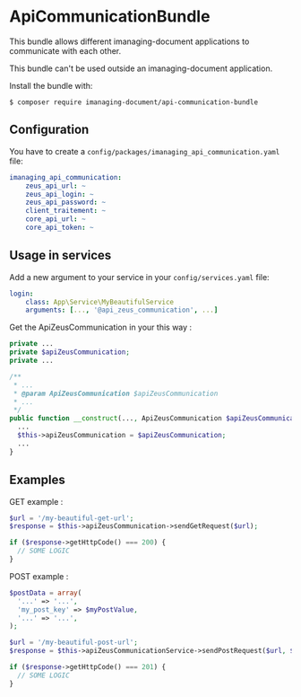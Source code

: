ApiCommunicationBundle
============

This bundle allows different imanaging-document applications to communicate with each other.

This bundle can't be used outside an imanaging-document application.

Install the bundle with:

```console
$ composer require imanaging-document/api-communication-bundle
```

Configuration
----------------------------------

You have to create a ```config/packages/imanaging_api_communication.yaml``` file:
```yaml
imanaging_api_communication:
    zeus_api_url: ~
    zeus_api_login: ~
    zeus_api_password: ~
    client_traitement: ~
    core_api_url: ~
    core_api_token: ~
```

Usage in services
----------------------------------
Add a new argument to your service in your ```config/services.yaml``` file:
```yaml
login:
    class: App\Service\MyBeautifulService
    arguments: [..., '@api_zeus_communication', ...]
```

Get the ApiZeusCommunication in your this way :
```php
private ...
private $apiZeusCommunication;
private ...

/**
 * ...
 * @param ApiZeusCommunication $apiZeusCommunication
 * ...
 */
public function __construct(..., ApiZeusCommunication $apiZeusCommunication, ...){
  ...
  $this->apiZeusCommunication = $apiZeusCommunication;
  ...
}
```

Examples
----------------------------------

GET example :
```php
$url = '/my-beautiful-get-url';
$response = $this->apiZeusCommunication->sendGetRequest($url);

if ($response->getHttpCode() === 200) {
  // SOME LOGIC
}
```

POST example :
```php
$postData = array(
  '...' => '...',
  'my_post_key' => $myPostValue,
  '...' => '...',
);

$url = '/my-beautiful-post-url';
$response = $this->apiZeusCommunicationService->sendPostRequest($url, $postData);

if ($response->getHttpCode() === 201) {
  // SOME LOGIC
}
```